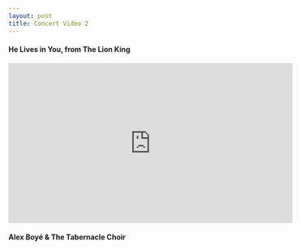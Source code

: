 ```yaml
---
layout: post
title: Concert Video 2
---
```


<h4>He Lives in You, from The Lion King</h4>

<iframe width="560" height="315" src="https://www.youtube.com/embed/P6sXlVXbyuw?si=iWU2ZkiSOOW3DCYy&rel=0" title="YouTube video player" frameborder="0" allow="accelerometer; autoplay; clipboard-write; encrypted-media; gyroscope; picture-in-picture; web-share" referrerpolicy="strict-origin-when-cross-origin" allowfullscreen></iframe>

<h4>Alex Boyé & The Tabernacle Choir</h4>